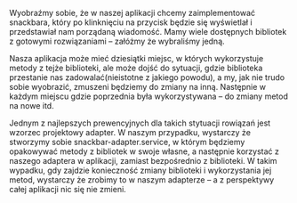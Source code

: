 Wyobraźmy sobie, że w naszej aplikacji chcemy zaimplementować snackbara, który po klinknięciu na przycisk będzie się wyświetlał i przedstawiał nam porządaną wiadomość. Mamy wiele dostępnych bibliotek z gotowymi rozwiązaniami – załóżmy że wybraliśmy jedną.

Nasza aplikacja może mieć dziesiątki miejsc, w których wykorzystuje metody z tejże biblioteki, ale może dojść do sytuacji, gdzie biblioteka przestanie nas zadowalać(nieistotne z jakiego powodu), a my, jak nie trudo sobie wyobrazić, zmuszeni będziemy do zmiany na inną. Następnie w każdym miejscu gdzie poprzednia była wykorzystywana – do zmiany metod na nowe itd.

Jednym z najlepszych prewencyjnych dla takich stytuacji rowiązań jest wzorzec projektowy adapter. W naszym przypadku, wystarczy że stworzymy sobie snackbar-adapter.service, w którym będziemy opakowywać metody z bibliotek w swoje własne, a następnie korzystać z naszego adaptera w aplikacji, zamiast bezpośrednio z biblioteki. W takim wypadku, gdy zajdzie konieczność zmiany biblioteki i wykorzystania jej metod, wystarczy że zrobimy to w naszym adapterze – a z perspektywy całej aplikacji nic się nie zmieni.
